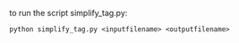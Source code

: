to run the script simplify_tag.py: 

```
python simplify_tag.py <inputfilename> <outputfilename>
```
